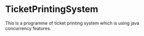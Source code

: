 # TicketPrintingSystem
This is a programme of ticket printing system which is using java concurrency features.
